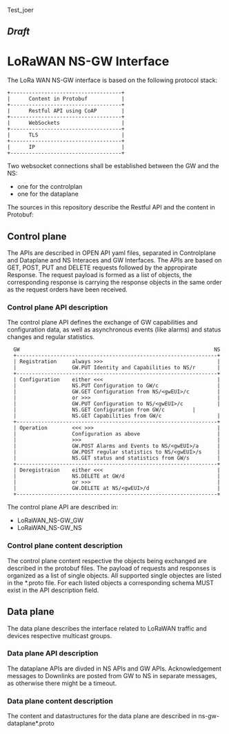 Test_joer
## *Draft*
# LoRaWAN NS-GW Interface

The LoRa WAN NS-GW interface is based on the following protocol stack:

````
+------------------------------------+
|      Content in Protobuf           |
+------------------------------------+
|      Restful API using CoAP        |
+------------------------------------+
|      WebSockets                    |
+------------------------------------+
|      TLS                           |
+------------------------------------+
|      IP                            |
+------------------------------------+
````

Two websocket connections shall be established between the GW and the NS:
 - one for the controlplan
 - one for the dataplane

The sources in this repository describe the Restful API and the content in Protobuf:

## Control plane

The APIs are described in OPEN API yaml files, separated in Controlplane and Dataplane and NS Interaces and GW Interfaces. 
The APIs are based on GET, POST, PUT and DELETE requests followed by the appropirate Response. The request payload is formed as a list of objects, the corresponding response is carrying the response objects in the same order as the request orders have been received. 

### Control plane API description

The control plane API defines the exchange of GW capabilities and configuration data, as well as asynchronous events (like alarms) and status changes and regular statistics. 

``` 
  GW                                                               NS
  +-----------------------------------------------------------------+
  | Registration     always >>>                                     |
  |                  GW.PUT Identity and Capabilities to NS/r       |
  +-----------------------------------------------------------------+
  | Configuration    either <<<                                     |
  |                  NS.PUT Configuration to GW/c                   |
  |                  GW.GET Configuration from NS/<gwEUI>/c         |
  |                  or >>>                                         | 
  |                  GW.PUT Configuration to NS/<gwEUI>/c           |
  |                  NS.GET Configuration from GW/c         |
  |                  NS.GET Capabilities from GW/c                  |
  +-----------------------------------------------------------------+
  | Operation        <<< >>>                                        |
  |                  Configuration as above                         |
  |                  >>>                                            |
  |                  GW.POST Alarms and Events to NS/<gwEUI>/a      | 
  |                  GW.POST regular statistics to NS/<gwEUI>/s     |
  |                  NS.GET status and statistics from GW/s         |
  +-----------------------------------------------------------------+
  | Deregistraion    either <<<                                     |
  |                  NS.DELETE at GW/d                              |
  |                  or >>>                                         | 
  |                  GW.DELETE at NS/<gwEUI>/d                      |
  +-----------------------------------------------------------------+
```
The control plane API are described in:
- LoRaWAN_NS-GW_GW
- LoRaWAN_NS-GW_NS


### Control plane content description 
The control plane content respective the objects being exchanged are described in the protobuf files. The payload of requests and responses is organized as a list of single objects. All supported single objectes are listed in the *.proto file. For each listed objects a corresponding schema MUST exist in the API description field. 

## Data plane
The data plane describes the interface related to LoRaWAN traffic and devices respective multicast groups. 

### Data plane API description
The dataplane APIs are divded in NS APIs and GW APIs. 
Acknowledgement messages to Downlinks are posted from GW to NS in separate messages, as otherwise there might be a timeout.

### Data plane content description 
The content and datastructures for the data plane are described in ns-gw-dataplane*.proto